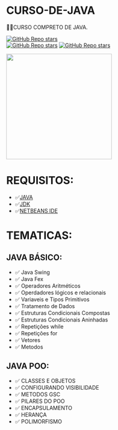 # CURSO-DE-JAVA
👨‍⚖️CURSO COMPRETO DE JAVA.

[![GitHub Repo stars](https://img.shields.io/badge/VILHALVA-GITHUB-03A9F4?logo=github)](https://github.com/VILHALVA) <br>
[![GitHub Repo stars](https://img.shields.io/badge/CURSO-JAVA%20BASICO-03A9F4?logo=youtube)](https://www.youtube.com/playlist?list=PLHz_AreHm4dkI2ZdjTwZA4mPMxWTfNSpR)
[![GitHub Repo stars](https://img.shields.io/badge/CURSO-JAVA%20POO-03A9F4?logo=youtube)](https://www.youtube.com/playlist?list=PLHz_AreHm4dkqe2aR0tQK74m8SFe-aGsY) <br>

<img src="https://s2.glbimg.com/twoewJmwpMgtGPcRPP8SxFlDVmM=/0x0:695x393/984x0/smart/filters:strip_icc()/i.s3.glbimg.com/v1/AUTH_08fbf48bc0524877943fe86e43087e7a/internal_photos/bs/2021/P/f/y52r4ySZWLkJjEhKLhgw/2014-11-14-java-logo.jpg" align="center" width="280"> <br>

# REQUISITOS:
* ✅[JAVA](https://www.java.com/pt-BR/)
* ✅[JDK](https://www.oracle.com/br/java/technologies/downloads/)
* ✅[NETBEANS IDE](https://netbeans.apache.org/download/archive/index.html)

# TEMATICAS:
## JAVA BÁSICO:
* ✅ Java Swing
* ✅ Java Fex
* ✅ Operadores Aritméticos
* ✅ Operdadores lógicos e relacionais
* ✅ Variaveis e Tipos Primitivos
* ✅ Tratamento de Dados
* ✅ Estruturas Condicionais Compostas
* ✅ Estruturas Condicionais Aninhadas
* ✅ Repetições while
* ✅ Repetições for
* ✅ Vetores
* ✅ Metodos

## JAVA POO:
* ✅ CLASSES E OBJETOS
* ✅ CONFIGURANDO VISIBILIDADE
* ✅ METODOS GSC
* ✅ PILARES DO POO
* ✅ ENCAPSULAMENTO
* ✅ HERANÇA
* ✅ POLIMORFISMO



